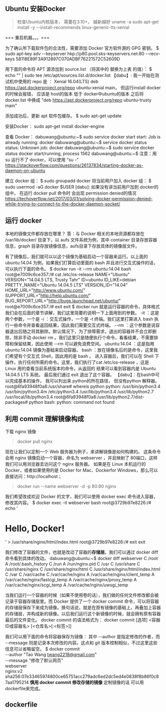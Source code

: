 ## Ubuntu 安装Docker ##
> 检查Ubuntu内核版本， 需要在3.10+， 越新越好
uname -a
sudo apt-get install -y --install-recommends linux-generic-lts-xenial

=== 重启机器。。。===

为了确认所下载软件包的合法性，需要添加 Docker 官方软件源的 GPG 密钥。
$ sudo apt-key adv --keyserver hkp://p80.pool.sks-keyservers.net:80 --recv-keys 58118E89F3A912897C070ADBF76221572C52609D

用下面的命令将 APT 源添加到  source.list  （将其中的  <REPO>  替换为上表
的值）：
$ echo "<REPO>" | sudo tee /etc/apt/sources.list.d/docker.list
【dabu】: 
我一开始在测试机中使用的 repo 是 ： Xenial 16.04(LTS) deb https://apt.dockerproject.org/repo ubuntu-xenial main， 但运行install docker的时候会报错， 应该是 host的版本 低于 docker中ubuntu的版本
之后将docker.list 中换成 "deb https://apt.dockerproject.org/repo ubuntu-trusty main"


添加成功后，更新 apt 软件包缓存。
$ sudo apt-get update

安装Docker：
sudo apt-get install docker-engine

查看 Docker：
dabuwang@ubuntu:~$ sudo service docker start
start: Job is already running: docker
dabuwang@ubuntu:~$ service docker status
status: Unknown job: docker
dabuwang@ubuntu:~$ sudo service docker status
docker start/running, process 1562
dabuwang@ubuntu:~$ 
注意：用su 运行不了 docker，可以使用 “su -”
https://stackoverflow.com/questions/26137834/starting-docker-as-daemon-on-ubuntu

建立  docker  组：
$ sudo groupadd docker
将当前用户加入  docker  组：
$ sudo usermod -aG docker $USER
[dabu]: 如果没有讲当前用户加到 docker的组中， 在运行 docker pull 命令时 会出现 permission denied的情况
https://techoverflow.net/2017/03/01/solving-docker-permission-denied-while-trying-to-connect-to-the-docker-daemon-socket/

## 运行 docker ##

本地的镜像文件都存放在哪里？
答：与 Docker 相关的本地资源都存放在  /var/lib/docker/  目录下，以 aufs 文件系统为例，其中 container 目录存放容器信息，graph 目录存放镜像信息，aufs目录下存放具体的镜像层文件。

有了镜像后，我们就可以以这个镜像为基础启动一个容器来运行。以上面的ubuntu:14.04  为例，如果我们打算启动里面的  bash  并且进行交互式操作的话，可以执行下面的命令。
$ docker run -it --rm ubuntu:14.04 bash
root@e7009c6ce357:/# cat /etc/os-release
NAME="Ubuntu"
VERSION="14.04.5 LTS, Trusty Tahr"
ID=ubuntu
ID_LIKE=debian
PRETTY_NAME="Ubuntu 14.04.5 LTS"
VERSION_ID="14.04"
HOME_URL="http://www.ubuntu.com/"
SUPPORT_URL="http://help.ubuntu.com/"
BUG_REPORT_URL="http://bugs.launchpad.net/ubuntu/"
root@e7009c6ce357:/# exit
exit
$
docker run  就是运行容器的命令，具体格式我们会在后面的章节讲解，我们这里简要的说明一下上面用到的参数。
-it  ：这是两个参数，一个是  -i  ：交互式操作，一个是  -t  终端。我们这里打算进入  bash  执行一些命令并查看返回结果，因此我们需要交互式终端。
--rm  ：这个参数是说容器退出后随之将其删除。默认情况下，为了排障需求，退出的容器并不会立即删除，除非手动  docker rm  。我们这里只是随便执行个命令，看看结果，不需要排障和保留结果，因此使用  --rm  可以避免浪费空间。
ubuntu:14.04  ：这是指用  ubuntu:14.04  镜像为基础来启动容器。
bash  ：放在镜像名后的是命令，这里我们希望有个交互式 Shell，因此用的是  bash  。
进入容器后，我们可以在 Shell 下操作，执行任何所需的命令。这里，我们执行了cat /etc/os-release  ，这是 Linux 用的查看当前系统版本的命令，从返回的
结果可以看到容器内是  Ubuntu 14.04.5 LTS  系统。
最后我们通过  exit  退出了这个容器。
【dabu】：在bash中可以完成基本的操作， 我可以列出来 python的所在路径， 但没有python 解释器。
root@6fa93948f0a8:/usr/share# whereis python
python: /usr/bin/python3.4 /usr/bin/python3.4m /etc/python3.4 /usr/lib/python3.4 /usr/lib/python2.7 /usr/local/lib/python3.4
root@6fa93948f0a8:/usr/lib/python2.7/dist-packages# python
bash: python: command not found


##  利用 commit 理解镜像构成  ##
下载 nginx 镜像
> docker pull nginx

现在让我们以定制一个 Web 服务器为例子，来讲解镜像是如何构建的。
这条命令会用  nginx  镜像启动一个容器，命名为  webserver  ，并且映射了 80端口，这样我们可以用浏览器去访问这个  nginx  服务器。
如果是在 Linux 本机运行的 Docker，或者如果使用的是 Docker for Mac、Dockerfor Windows，那么可以直接访问：http://localhost；
> docker run --name webserver -d -p 80:80 nginx

我们希望改成欢迎 Docker 的文字，我们可以使用  docker exec  命令进入容器，修改其内容。
$ docker exec -it webserver bash
root@3729b97e8226:/# echo '<h1>Hello, Docker!</h1>' > /usr/share/nginx/html/index.html
root@3729b97e8226:/# exit
exit

我们修改了容器的文件，也就是改动了容器的**存储层**。我们可以通过  docker diff  命令看到具体的改动。
dabuwang@ubuntu:~$ docker diff webserver 
C /root
A /root/.bash_history
C /run
A /run/nginx.pid
C /usr
C /usr/share
C /usr/share/nginx
C /usr/share/nginx/html
C /usr/share/nginx/html/index.html
C /var
C /var/cache
C /var/cache/nginx
A /var/cache/nginx/client_temp
A /var/cache/nginx/fastcgi_temp
A /var/cache/nginx/proxy_temp
A /var/cache/nginx/scgi_temp
A /var/cache/nginx/uwsgi_temp

当我们运行一个容器的时候（如果不使用卷的话），我们做的任何文件修改都会被记录于容器存储层里。而 Docker 提供了一个  docker commit  命令，可以将容器的存储层保存下来成为镜像。换句话说，就是在原有镜像的基础上，再叠加上容器的存储层，并构成新的镜像。以后我们运行这个新镜像的时候，就会拥有原有容器最后的文件变化。
docker commit  的语法格式为：
docker commit [选项] <容器ID或容器名> [<仓库名>[:<标签>]]

我们可以用下面的命令将容器保存为镜像：
其中  --author  是指定修改的作者，而  --message  则是记录本次修改的内容。这点和  git  版本控制相似，不过这里这些信息可以省略留空。
$ docker commit \
	--author "Tao Wang <twang2218@gmail.com>" \
	--message "修改了默认网页" \
	webserver \
	nginx:v2
sha256:07e33465974800ce65751acc279adc6ed2dc5ed4e0838f8b86f0c87aa1795214
**慎用  docker commit 修改存储的镜像** 定制镜像的话 可以用dockerfile来完成。

 ##  dockerfile  ##